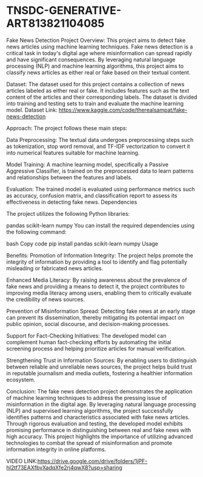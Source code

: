 # TNSDC-GENERATIVE-ART813821104085
Fake News Detection Project
Overview:
This project aims to detect fake news articles using machine learning techniques. Fake news detection is a critical task in today's digital age where misinformation can spread rapidly and have significant consequences. By leveraging natural language processing (NLP) and machine learning algorithms, this project aims to classify news articles as either real or fake based on their textual content.

Dataset:
The dataset used for this project contains a collection of news articles labeled as either real or fake. It includes features such as the text content of the articles and their corresponding labels. The dataset is divided into training and testing sets to train and evaluate the machine learning model.
Dataset Link: https://www.kaggle.com/code/therealsampat/fake-news-detection

Approach:
The project follows these main steps:

Data Preprocessing:
The textual data undergoes preprocessing steps such as tokenization, stop word removal, and TF-IDF vectorization to convert it into numerical features suitable for machine learning.

Model Training:
A machine learning model, specifically a Passive Aggressive Classifier, is trained on the preprocessed data to learn patterns and relationships between the features and labels.

Evaluation:
The trained model is evaluated using performance metrics such as accuracy, confusion matrix, and classification report to assess its effectiveness in detecting fake news.
Dependencies

The project utilizes the following Python libraries:

pandas
scikit-learn
numpy
You can install the required dependencies using the following command:

bash
Copy code
pip install pandas scikit-learn numpy
Usage

Benefits:
Promotion of Information Integrity:
The project helps promote the integrity of information by providing a tool to identify and flag potentially misleading or fabricated news articles.

Enhanced Media Literacy:
By raising awareness about the prevalence of fake news and providing a means to detect it, the project contributes to improving media literacy among users, enabling them to critically evaluate the credibility of news sources.

Prevention of Misinformation Spread:
Detecting fake news at an early stage can prevent its dissemination, thereby mitigating its potential impact on public opinion, social discourse, and decision-making processes.

Support for Fact-Checking Initiatives:
The developed model can complement human fact-checking efforts by automating the initial screening process and helping prioritize articles for manual verification.

Strengthening Trust in Information Sources:
By enabling users to distinguish between reliable and unreliable news sources, the project helps build trust in reputable journalism and media outlets, fostering a healthier information ecosystem.

Conclusion:
The fake news detection project demonstrates the application of machine learning techniques to address the pressing issue of misinformation in the digital age. By leveraging natural language processing (NLP) and supervised learning algorithms, the project successfully identifies patterns and characteristics associated with fake news articles. Through rigorous evaluation and testing, the developed model exhibits promising performance in distinguishing between real and fake news with high accuracy. This project highlights the importance of utilizing advanced technologies to combat the spread of misinformation and promote information integrity in online platforms.

VIDEO LINK:https://drive.google.com/drive/folders/1jPF-hI2tf73EAXfbvXadqXfe2rj4qwX8?usp=sharing
